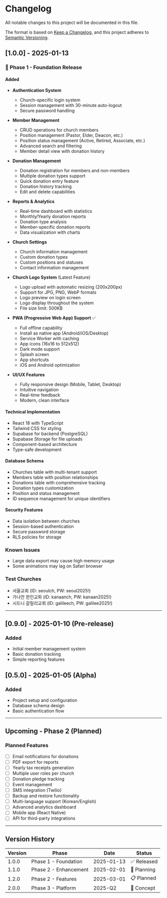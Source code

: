 # Changelog

All notable changes to this project will be documented in this file.

The format is based on [Keep a Changelog](https://keepachangelog.com/en/1.0.0/),
and this project adheres to [Semantic Versioning](https://semver.org/spec/v2.0.0.html).

## [1.0.0] - 2025-01-13

### 🎉 Phase 1 - Foundation Release

#### Added
- **Authentication System**
  - Church-specific login system
  - Session management with 30-minute auto-logout
  - Secure password handling

- **Member Management**
  - CRUD operations for church members
  - Position management (Pastor, Elder, Deacon, etc.)
  - Position status management (Active, Retired, Associate, etc.)
  - Advanced search and filtering
  - Member detail view with donation history

- **Donation Management**
  - Donation registration for members and non-members
  - Multiple donation types support
  - Quick donation entry feature
  - Donation history tracking
  - Edit and delete capabilities

- **Reports & Analytics**
  - Real-time dashboard with statistics
  - Monthly/Yearly donation reports
  - Donation type analysis
  - Member-specific donation reports
  - Data visualization with charts

- **Church Settings**
  - Church information management
  - Custom donation types
  - Custom positions and statuses
  - Contact information management

- **Church Logo System** (Latest Feature)
  - Logo upload with automatic resizing (200x200px)
  - Support for JPG, PNG, WebP formats
  - Logo preview on login screen
  - Logo display throughout the system
  - File size limit: 500KB

- **PWA (Progressive Web App) Support** ✅
  - Full offline capability
  - Install as native app (Android/iOS/Desktop)
  - Service Worker with caching
  - App icons (16x16 to 512x512)
  - Dark mode support
  - Splash screen
  - App shortcuts
  - iOS and Android optimization

- **UI/UX Features**
  - Fully responsive design (Mobile, Tablet, Desktop)
  - Intuitive navigation
  - Real-time feedback
  - Modern, clean interface

#### Technical Implementation
- React 18 with TypeScript
- Tailwind CSS for styling
- Supabase for backend (PostgreSQL)
- Supabase Storage for file uploads
- Component-based architecture
- Type-safe development

#### Database Schema
- Churches table with multi-tenant support
- Members table with position relationships
- Donations table with comprehensive tracking
- Donation types customization
- Position and status management
- ID sequence management for unique identifiers

#### Security Features
- Data isolation between churches
- Session-based authentication
- Secure password storage
- RLS policies for storage

### Known Issues
- Large data export may cause high memory usage
- Some animations may lag on Safari browser

### Test Churches
- 서울교회 (ID: seoulch, PW: seoul2025!)
- 가나안 한인교회 (ID: kanaanch, PW: kanaan2025!)
- 시드니 갈릴리교회 (ID: galileech, PW: galilee2025!)

---

## [0.9.0] - 2025-01-10 (Pre-release)

### Added
- Initial member management system
- Basic donation tracking
- Simple reporting features

## [0.5.0] - 2025-01-05 (Alpha)

### Added
- Project setup and configuration
- Database schema design
- Basic authentication flow

---

## Upcoming - Phase 2 (Planned)

### Planned Features
- [ ] Email notifications for donations
- [ ] PDF export for reports
- [ ] Yearly tax receipts generation
- [ ] Multiple user roles per church
- [ ] Donation pledge tracking
- [ ] Event management
- [ ] SMS integration (Twilio)
- [ ] Backup and restore functionality
- [ ] Multi-language support (Korean/English)
- [ ] Advanced analytics dashboard
- [ ] Mobile app (React Native)
- [ ] API for third-party integrations

---

## Version History

| Version | Phase | Date | Status |
|---------|-------|------|--------|
| 1.0.0 | Phase 1 - Foundation | 2025-01-13 | ✅ Released |
| 1.1.0 | Phase 2 - Enhancement | 2025-02-01 | 🚧 Planning |
| 1.2.0 | Phase 2 - Features | 2025-03-01 | 📋 Planned |
| 2.0.0 | Phase 3 - Platform | 2025-Q2 | 💭 Concept |

